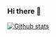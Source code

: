 ### Hi there 👋

[![Github stats](https://github-readme-stats.vercel.app/api?username=torokmark&count_private=true&show_icons=true&hide_border=true&theme=merko)](https://github.com/guiinow/github-readme-stats)

<!--
**torokmark/torokmark** is a ✨ _special_ ✨ repository because its `README.md` (this file) appears on your GitHub profile.

Here are some ideas to get you started:

- 🔭 I’m currently working on ...
- 🌱 I’m currently learning ...
- 👯 I’m looking to collaborate on ...
- 🤔 I’m looking for help with ...
- 💬 Ask me about ...
- 📫 How to reach me: ...
- 😄 Pronouns: ...
- ⚡ Fun fact: ...
-->
